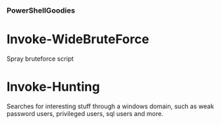 ### PowerShellGoodies

# Invoke-WideBruteForce
Spray bruteforce script

# Invoke-Hunting
Searches for interesting stuff through a windows domain, such as weak password users, privileged users, sql users and more.

